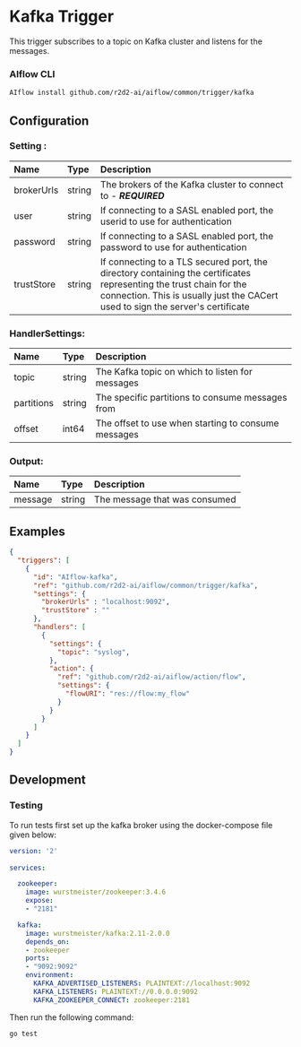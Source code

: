 <!--
title: Kafka
weight: 4701
-->
# Kafka Trigger

This trigger subscribes to a topic on Kafka cluster and listens for the messages.

### AIflow CLI
```bash
AIflow install github.com/r2d2-ai/aiflow/common/trigger/kafka
```

## Configuration

### Setting :

| Name       | Type   | Description
|:---        | :---   | :---     
| brokerUrls | string | The brokers of the Kafka cluster to connect to - ***REQUIRED***
| user       | string | If connecting to a SASL enabled port, the userid to use for authentication
| password   | string | If connecting to a SASL enabled port, the password to use for authentication
| trustStore | string | If connecting to a TLS secured port, the directory containing the certificates representing the trust chain for the connection. This is usually just the CACert used to sign the server's certificate

### HandlerSettings:

| Name       | Type   | Description
|:---        | :---   | :---   
| topic      | string | The Kafka topic on which to listen for messages
| partitions | string | The specific partitions to consume messages from
| offset     | int64  | The offset to use when starting to consume messages

### Output:

| Name         | Type     | Description
|:---          | :---     | :---   
| message      | string   | The message that was consumed


## Examples

```json
{
  "triggers": [
    {
      "id": "AIflow-kafka",
      "ref": "github.com/r2d2-ai/aiflow/common/trigger/kafka",
      "settings": {
        "brokerUrls" : "localhost:9092",
        "trustStore" : "" 
      },
      "handlers": [
        {
          "settings": {
            "topic": "syslog",
          },
          "action": {
            "ref": "github.com/r2d2-ai/aiflow/action/flow",
            "settings": {
              "flowURI": "res://flow:my_flow"
            }
          }
        }
      ]
    }
  ]
}
```
 
## Development

### Testing

To run tests first set up the kafka broker using the docker-compose file given below:

```yaml
version: '2'
  
services:

  zookeeper:
    image: wurstmeister/zookeeper:3.4.6
    expose:
    - "2181"

  kafka:
    image: wurstmeister/kafka:2.11-2.0.0
    depends_on:
    - zookeeper
    ports:
    - "9092:9092"
    environment:
      KAFKA_ADVERTISED_LISTENERS: PLAINTEXT://localhost:9092
      KAFKA_LISTENERS: PLAINTEXT://0.0.0.0:9092
      KAFKA_ZOOKEEPER_CONNECT: zookeeper:2181
```

Then run the following command: 

```bash
go test 
```

